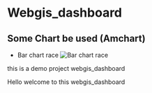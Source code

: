 # Webgis_dashboard
## Some Chart be used (Amchart)

* Bar chart race
![Bar chart race](img/)

this is a demo project webgis_dashboard

Hello welcome to this webgis_dashboard